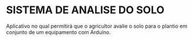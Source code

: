 # SISTEMA DE ANALISE DO SOLO
Aplicativo no qual permitirá que o agricultor avalie o solo para o plantio em conjunto de um equipamento com Arduíno.
